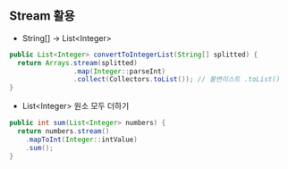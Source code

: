 ## Stream 활용

- String[] -> List\<Integer\>
```java
public List<Integer> convertToIntegerList(String[] splitted) {
  return Arrays.stream(splitted)
                .map(Integer::parseInt)
                .collect(Collectors.toList()); // 불변리스트 .toList()
}
```
- List\<Integer\> 원소 모두 더하기
```java
public int sum(List<Integer> numbers) {
  return numbers.stream()
    .mapToInt(Integer::intValue)
    .sum();
}
```
